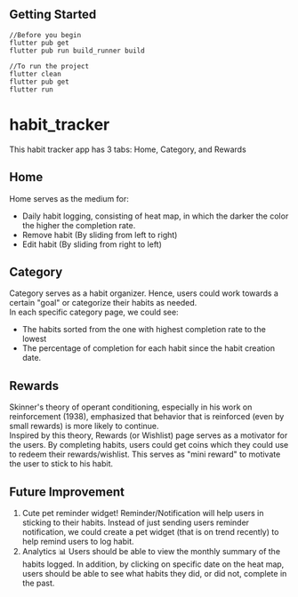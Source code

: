 ## Getting Started
```shell
//Before you begin
flutter pub get
flutter pub run build_runner build

//To run the project
flutter clean
flutter pub get
flutter run
```

# habit_tracker
This habit tracker app has 3 tabs: Home, Category, and Rewards

## Home
Home serves as the medium for: 
- Daily habit logging, consisting of heat map, in which the darker the color the higher the completion rate.
- Remove habit (By sliding from left to right)
- Edit habit (By sliding from right to left)

## Category
Category serves as a habit organizer. Hence, users could work towards a certain "goal" or categorize their habits as needed. 
<br/> In each specific category page, we could see:
- The habits sorted from the one with highest completion rate to the lowest
- The percentage of completion for each habit since the habit creation date.

## Rewards
Skinner's theory of operant conditioning, especially in his work on reinforcement (1938), emphasized that behavior that is reinforced (even by small rewards) is more likely to continue.
<br/> Inspired by this theory, Rewards (or Wishlist) page serves as a motivator for the users. By completing habits, users could get coins which they could use to redeem their rewards/wishlist. This serves as "mini reward" to motivate the user to stick to his habit. 

## Future Improvement
1. Cute pet reminder widget! 
Reminder/Notification will help users in sticking to their habits. Instead of just sending users reminder notification, we could create a pet widget (that is on trend recently) to help remind users to log habit. 
2. Analytics 📊 
Users should be able to view the monthly summary of the habits logged. In addition, by clicking on specific date on the heat map, users should be able to see what habits they did, or did not, complete in the past. 


